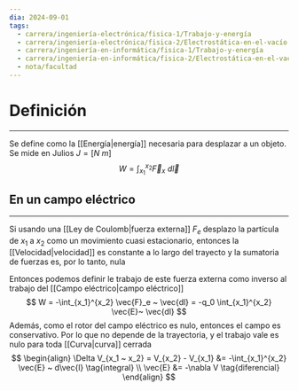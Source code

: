 ```yaml
---
dia: 2024-09-01
tags:
  - carrera/ingeniería-electrónica/fisica-1/Trabajo-y-energía
  - carrera/ingeniería-electrónica/fisica-2/Electrostática-en-el-vacío
  - carrera/ingeniería-en-informática/fisica-1/Trabajo-y-energía
  - carrera/ingeniería-en-informática/fisica-2/Electrostática-en-el-vacío
  - nota/facultad
---
```

# Definición
---
Se define como la [[Energía|energía]] necesaria para desplazar a un objeto. Se mide en Julios $J = [N ~ m]$ $$ W = \int_{x_1}^{x_2} \vec{F}_x ~ d\vec{l} $$
## En un campo eléctrico
---
Si usando una [[Ley de Coulomb|fuerza externa]] $F_e$ desplazo la partícula de $x_1$ a $x_2$ como un movimiento cuasi estacionario, entonces la [[Velocidad|velocidad]] es constante a lo largo del trayecto y la sumatoria de fuerzas es, por lo tanto, nula 

Entonces podemos definir le trabajo de este fuerza externa como inverso al trabajo del [[Campo eléctrico|campo eléctrico]] $$ W = -\int_{x_1}^{x_2} \vec{F}_e ~ \vec{dl} = -q_0 \int_{x_1}^{x_2} \vec{E}~ \vec{dl} $$
Además, como el rotor del campo eléctrico es nulo, entonces el campo es conservativo. Por lo que no depende de la trayectoria, y el trabajo vale es nulo para toda [[Curva|curva]] cerrada $$ \begin{align} 
    \Delta V_{x_1 ~ x_2} = V_{x_2} - V_{x_1} &= -\int_{x_1}^{x_2} \vec{E} ~ d\vec{l} \tag{integral} \\
    \vec{E} &= -\nabla V \tag{diferencial}
\end{align} $$

